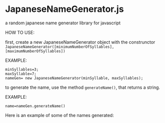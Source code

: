 # JapaneseNameGenerator.js
a random japanese name generator library for javascript

HOW TO USE:

first, create a new JapaneseNameGenerator object with the construnctor
```JapaneseNameGenerator([minimumNumberOfSyllables], [maximumNumberOfSyllables])```

EXAMPLE:
```
minSyllables=3;
maxSyllable=7;
nameGen= new JapaneseNameGenerator(minSyllable, maxSyllables);
```

to generate the name, use the method
```generateName()```, that returns a string.

EXAMPLE:

```
name=nameGen.generateName()
```

Here is an example of some of the names generated:
